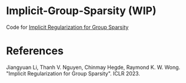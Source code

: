 # Implicit-Group-Sparsity (WIP)
Code for [Implicit Regularization for Group Sparsity](https://arxiv.org/abs/2301.12540)

# References
Jiangyuan Li, Thanh V. Nguyen, Chinmay Hegde, Raymond K. W. Wong. "Implicit Regularization for Group Sparsity". ICLR 2023.
